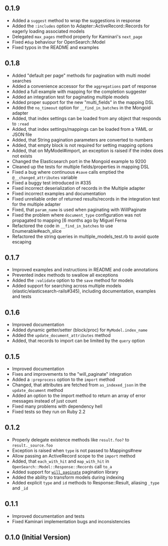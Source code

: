## 0.1.9

* Added a `suggest` method to wrap the suggestions in response
* Added the `:includes` option to Adapter::ActiveRecord::Records for eagerly loading associated models
* Delegated `max_pages` method properly for Kaminari's `next_page`
* Fixed `#dup` behaviour for OpenSearch::Model
* Fixed typos in the README and examples

## 0.1.8

* Added "default per page" methods for pagination with multi model searches
* Added a convenience accessor for the `aggregations` part of response
* Added a full example with mapping for the completion suggester
* Added an integration test for paginating multiple models
* Added proper support for the new "multi_fields" in the mapping DSL
* Added the `no_timeout` option for `__find_in_batches` in the Mongoid adapter
* Added, that index settings can be loaded from any object that responds to `:read`
* Added, that index settings/mappings can be loaded from a YAML or JSON file
* Added, that String pagination parameters are converted to numbers
* Added, that empty block is not required for setting mapping options
* Added, that on MyModel#import, an exception is raised if the index does not exists
* Changed the Elasticsearch port in the Mongoid example to 9200
* Cleaned up the tests for multiple fields/properties in mapping DSL
* Fixed a bug where continuous `#save` calls emptied the `@__changed_attributes` variable
* Fixed a buggy test introduced in #335
* Fixed incorrect deserialization of records in the Multiple adapter
* Fixed incorrect examples and documentation
* Fixed unreliable order of returned results/records in the integration test for the multiple adapter
* Fixed, that `param_name` is used when paginating with WillPaginate
* Fixed the problem where `document_type` configuration was not propagated to mapping [6 months ago by Miguel Ferna
* Refactored the code in `__find_in_batches` to use Enumerable#each_slice
* Refactored the string queries in multiple_models_test.rb to avoid quote escaping

## 0.1.7

* Improved examples and instructions in README and code annotations
* Prevented index methods to swallow all exceptions
* Added the `:validate` option to the `save` method for models
* Added support for searching across multiple models (elastic/elasticsearch-rails#345),
  including documentation, examples and tests

## 0.1.6

* Improved documentation
* Added dynamic getter/setter (block/proc) for `MyModel.index_name`
* Added the `update_document_attributes` method
* Added, that records to import can be limited by the `query` option

## 0.1.5

* Improved documentation
* Fixes and improvements to the "will_paginate" integration
* Added a `:preprocess` option to the `import` method
* Changed, that attributes are fetched from `as_indexed_json` in the `update_document` method
* Added an option to the import method to return an array of error messages instead of just count
* Fixed many problems with dependency hell
* Fixed tests so they run on Ruby 2.2

## 0.1.2

* Properly delegate existence methods like `result.foo?` to `result._source.foo`
* Exception is raised when `type` is not passed to Mappings#new
* Allow passing an ActiveRecord scope to the `import` method
* Added, that `each_with_hit` and `map_with_hit` in `OpenSearch::Model::Response::Records` call `to_a`
* Added support for [`will_paginate`](https://github.com/mislav/will_paginate) pagination library
* Added the ability to transform models during indexing
* Added explicit `type` and `id` methods to Response::Result, aliasing `_type` and `_id`

## 0.1.1

* Improved documentation and tests
* Fixed Kaminari implementation bugs and inconsistencies

## 0.1.0 (Initial Version)
